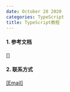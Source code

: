 ```yaml
---
date: October 28 2020
categories: TypeScript
title: TypeScript教程
---
```


#### 1. 参考文档

[[]]()

#### 2. 联系方式

[[Email]](yuanmin8888@outlook.com)
